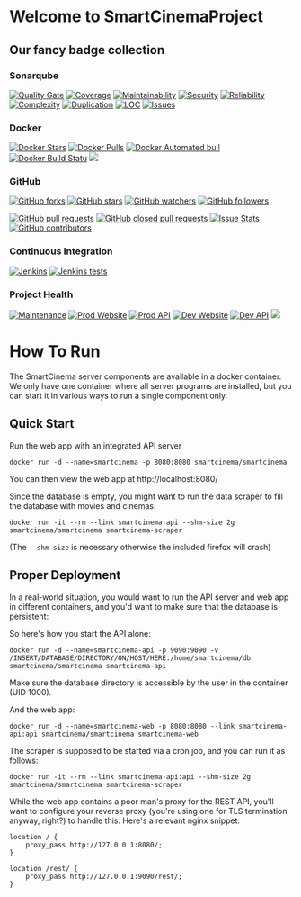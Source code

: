 # Welcome to SmartCinemaProject

## Our fancy badge collection
### Sonarqube
[![Quality Gate](https://sonarqube.com/api/badges/gate?key=de.tinf15b4.kino%3AHEAD)](https://sonarqube.com/dashboard/index/de.tinf15b4.kino%3AHEAD) 
[![Coverage](https://sonarqube.com/api/badges/measure?key=de.tinf15b4.kino%3AHEAD&metric=coverage)](https://sonarqube.com/component_measures/domain/Coverage?id=de.tinf15b4.kino%3AHEAD)
[![Maintainability](https://sonarqube.com/api/badges/measure?key=de.tinf15b4.kino%3AHEAD&metric=sqale_rating)](https://sonarqube.com/component_measures/domain/Maintainability?id=de.tinf15b4.kino%3AHEAD)
[![Security](https://sonarqube.com/api/badges/measure?key=de.tinf15b4.kino%3AHEAD&metric=security_rating)](https://sonarqube.com/component_measures/domain/Security?id=de.tinf15b4.kino%3AHEAD)
[![Reliability](https://sonarqube.com/api/badges/measure?key=de.tinf15b4.kino%3AHEAD&metric=reliability_rating)](https://sonarqube.com/component_measures/domain/Reliability?id=de.tinf15b4.kino%3AHEAD)
[![Complexity](https://sonarqube.com/api/badges/measure?key=de.tinf15b4.kino%3AHEAD&metric=complexity)](https://sonarqube.com/component_measures/domain/Complexity?id=de.tinf15b4.kino%3AHEAD)
[![Duplication](https://sonarqube.com/api/badges/measure?key=de.tinf15b4.kino%3AHEAD&metric=duplicated_lines_density)](https://sonarqube.com/component_measures/domain/Duplications?id=de.tinf15b4.kino%3AHEAD)
[![LOC](https://sonarqube.com/api/badges/measure?key=de.tinf15b4.kino%3AHEAD&metric=ncloc)](https://sonarqube.com/component_measures/domain/Size?id=de.tinf15b4.kino%3AHEAD)
[![Issues](https://sonarqube.com/api/badges/measure?key=de.tinf15b4.kino%3AHEAD&metric=violations)](https://sonarqube.com/component_issues?id=de.tinf15b4.kino%3AHEAD#resolved=false)

### Docker

[![Docker Stars](https://img.shields.io/docker/stars/smartcinema/smartcinema.svg)](https://hub.docker.com/r/smartcinema/smartcinema/)
[![Docker Pulls](https://img.shields.io/docker/pulls/smartcinema/smartcinema.svg)](https://hub.docker.com/r/smartcinema/smartcinema/)
[![Docker Automated buil](https://img.shields.io/docker/automated/smartcinema/smartcinema.svg)](https://hub.docker.com/r/smartcinema/smartcinema/)
[![Docker Build Statu](https://img.shields.io/docker/build/smartcinema/smartcinema.svg)](https://hub.docker.com/r/smartcinema/smartcinema/)
[![](https://images.microbadger.com/badges/image/smartcinema/smartcinema.svg)](https://microbadger.com/images/smartcinema/smartcinema "Get your own image badge on microbadger.com")

### GitHub

[![GitHub forks](https://img.shields.io/github/forks/tinf15b4-kino/kino-web.svg?style=social&label=Fork)](https://github.com/tinf15b4-kino/kino-web)
[![GitHub stars](https://img.shields.io/github/stars/tinf15b4-kino/kino-web.svg?style=social&label=Star)](https://github.com/tinf15b4-kino/kino-web)
[![GitHub watchers](https://img.shields.io/github/watchers/tinf15b4-kino/kino-web.svg?style=social&label=Watch)](https://github.com/tinf15b4-kino/kino-web)
[![GitHub followers](https://img.shields.io/github/followers/tinf15b4-kino.svg?style=social&label=Follow)](https://github.com/tinf15b4-kino)


[![GitHub pull requests](https://img.shields.io/github/issues-pr/tinf15b4-kino/kino-web.svg)](https://github.com/tinf15b4-kino/kino-web/pulls)
[![GitHub closed pull requests](https://img.shields.io/github/issues-pr-closed/tinf15b4-kino/kino-web.svg)](https://github.com/tinf15b4-kino/kino-web/pulls?q=is%3Apr+is%3Aclosed)
[![Issue Stats](https://img.shields.io/issuestats/p/github/tinf15b4-kino/kino-web.svg)](https://github.com/tinf15b4-kino/kino-web/pulls)
[![GitHub contributors](https://img.shields.io/github/contributors/tinf15b4-kino/kino-web.svg)](https://github.com/tinf15b4-kino/kino-web/graphs/contributors)

### Continuous Integration

[![Jenkins](https://img.shields.io/jenkins/s/https/jenkins.genosse-einhorn.de/job/SmartCinema%20Web%20App%20MULTIBRANCH/job/master.svg)](https://jenkins.genosse-einhorn.de/job/SmartCinema%20Web%20App%20MULTIBRANCH/job/master/)
[![Jenkins tests](https://img.shields.io/jenkins/t/https/jenkins.genosse-einhorn.de/job/SmartCinema%20Web%20App%20MULTIBRANCH/job/master.svg)](https://jenkins.genosse-einhorn.de/job/SmartCinema%20Web%20App%20MULTIBRANCH/job/master/lastCompletedBuild/testReport/)

### Project Health

[![Maintenance](https://img.shields.io/maintenance/yes/2017.svg)](https://github.com/tinf15b4-kino/kino-web)
[![Prod Website](https://img.shields.io/website-up-down-green-red/https/smartcinema.tinf15b4.de.svg?label=production%20web%20app)](https://smartcinema.tinf15b4.de)
[![Prod API](https://img.shields.io/website-up-down-green-red/https/smartcinema.tinf15b4.de.svg?label=production%20api)](https://smartcinema.tinf15b4.de/rest/ping)
[![Dev Website](https://img.shields.io/website-up-down-green-red/https/smartcinema-dev.tinf15b4.de.svg?label=development%20web%20app)](https://smartcinema-dev.tinf15b4.de)
[![Dev API](https://img.shields.io/website-up-down-green-red/https/smartcinema-dev.tinf15b4.de.svg?label=development%20api)](https://smartcinema-dev.tinf15b4.de/rest/ping)
![](https://img.shields.io/badge/developer%20sanity-lost-red.svg)

# How To Run

The SmartCinema server components are available in a docker container. We only have one container where
all server programs are installed, but you can start it in various ways to run a single component only.

## Quick Start

Run the web app with an integrated API server

    docker run -d --name=smartcinema -p 8080:8080 smartcinema/smartcinema

You can then view the web app at http://localhost:8080/

Since the database is empty, you might want to run the data scraper to fill
the database with movies and cinemas:

    docker run -it --rm --link smartcinema:api --shm-size 2g smartcinema/smartcinema smartcinema-scraper

(The `--shm-size` is necessary otherwise the included firefox will crash)

## Proper Deployment

In a real-world situation, you would want to run the API server and web app in different containers,
and you'd want to make sure that the database is persistent:

So here's how you start the API alone:

    docker run -d --name=smartcinema-api -p 9090:9090 -v /INSERT/DATABASE/DIRECTORY/ON/HOST/HERE:/home/smartcinema/db smartcinema/smartcinema smartcinema-api

Make sure the database directory is accessible by the user in the container (UID 1000).

And the web app:

    docker run -d --name=smartcinema-web -p 8080:8080 --link smartcinema-api:api smartcinema/smartcinema smartcinema-web

The scraper is supposed to be started via a cron job, and you can run it as follows:

    docker run -it --rm --link smartcinema-api:api --shm-size 2g smartcinema/smartcinema smartcinema-scraper

While the web app contains a poor man's proxy for the REST API, you'll want to
configure your reverse proxy (you're using one for TLS termination anyway, right?)
to handle this. Here's a relevant nginx snippet:

    location / {
        proxy_pass http://127.0.0.1:8080/;
    }

    location /rest/ {
        proxy_pass http://127.0.0.1:9090/rest/;
    }
